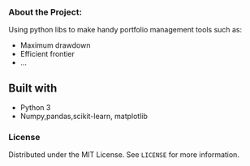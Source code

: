 ### About the Project:
Using python libs to make handy portfolio management tools such as:
 - Maximum drawdown
 - Efficient frontier
 - ...

## Built with 
 - Python 3
 - Numpy,pandas,scikit-learn, matplotlib


### License

Distributed under the MIT License. See `LICENSE` for more information.
